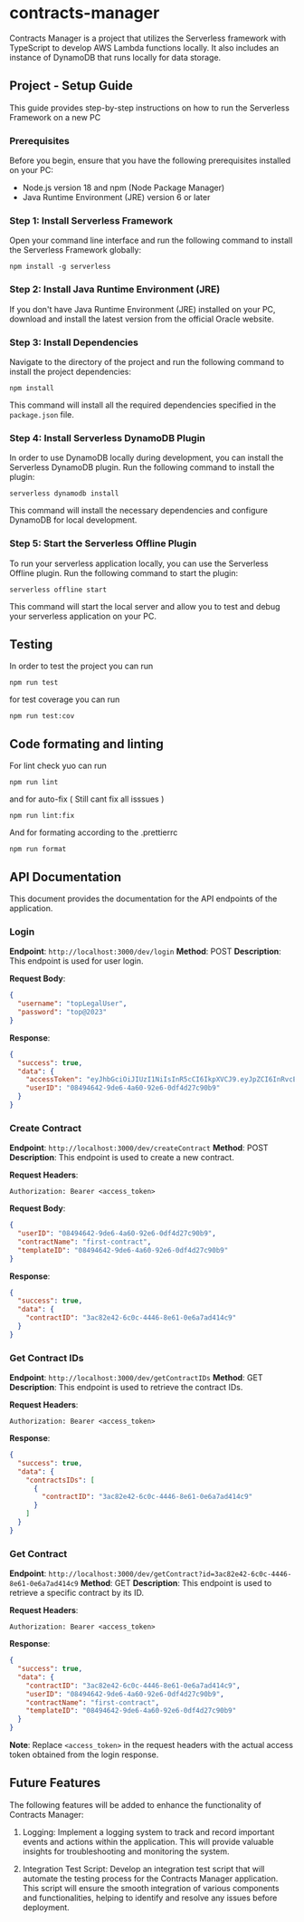 # contracts-manager
Contracts Manager is a project that utilizes the Serverless framework with TypeScript to develop AWS Lambda functions locally. It also includes an instance of DynamoDB that runs locally for data storage.
## Project - Setup Guide

This guide provides step-by-step instructions on how to run the Serverless Framework on a new PC

### Prerequisites
Before you begin, ensure that you have the following prerequisites installed on your PC:
- Node.js version 18 and npm (Node Package Manager)
- Java Runtime Environment (JRE) version 6 or later

### Step 1: Install Serverless Framework
Open your command line interface and run the following command to install the Serverless Framework globally:

```
npm install -g serverless
```

### Step 2: Install Java Runtime Environment (JRE)
If you don't have Java Runtime Environment (JRE) installed on your PC, download and install the latest version from the official Oracle website.

### Step 3: Install Dependencies
Navigate to the directory of the project and run the following command to install the project dependencies:

```
npm install
```

This command will install all the required dependencies specified in the `package.json` file.

### Step 4: Install Serverless DynamoDB Plugin 
In order to use DynamoDB locally during development, you can install the Serverless DynamoDB plugin. Run the following command to install the plugin:

```
serverless dynamodb install
```

This command will install the necessary dependencies and configure DynamoDB for local development.

### Step 5: Start the Serverless Offline Plugin
To run your serverless application locally, you can use the Serverless Offline plugin. Run the following command to start the plugin:

```
serverless offline start
```

This command will start the local server and allow you to test and debug your serverless application on your PC.
## Testing
  In order to test the project you can run 
```
npm run test
```
for test coverage you can run 
```
npm run test:cov
```
## Code formating and linting
For lint  check yuo can run 
```
npm run lint
```
and for auto-fix ( Still cant fix all isssues )
```
npm run lint:fix
```
And for formating according to the .prettierrc
```
npm run format
```

## API Documentation

This document provides the documentation for the API endpoints of the application.

### Login

**Endpoint**: `http://localhost:3000/dev/login`
**Method**: POST
**Description**: This endpoint is used for user login.

**Request Body**:
```json
{
  "username": "topLegalUser",
  "password": "top@2023"
}
```

**Response**:
```json
{
  "success": true,
  "data": {
    "accessToken": "eyJhbGciOiJIUzI1NiIsInR5cCI6IkpXVCJ9.eyJpZCI6InRvcExlZ2FsVXNlciIsImlhdCI6MTY4NTk2NzA0NywiZXhwIjoxNjkxMTUxMDQ3fQ.x_y3yg1y-d7VaXemvXejK2-PpKVN-fGqiZcwE80yL08",
    "userID": "08494642-9de6-4a60-92e6-0df4d27c90b9"
  }
}
```

### Create Contract

**Endpoint**: `http://localhost:3000/dev/createContract`
**Method**: POST
**Description**: This endpoint is used to create a new contract.

**Request Headers**:
```
Authorization: Bearer <access_token>
```

**Request Body**:
```json
{
  "userID": "08494642-9de6-4a60-92e6-0df4d27c90b9",
  "contractName": "first-contract",
  "templateID": "08494642-9de6-4a60-92e6-0df4d27c90b9"
}
```

**Response**:
```json
{
  "success": true,
  "data": {
    "contractID": "3ac82e42-6c0c-4446-8e61-0e6a7ad414c9"
  }
}
```

### Get Contract IDs

**Endpoint**: `http://localhost:3000/dev/getContractIDs`
**Method**: GET
**Description**: This endpoint is used to retrieve the contract IDs.

**Request Headers**:
```
Authorization: Bearer <access_token>
```

**Response**:
```json
{
  "success": true,
  "data": {
    "contractsIDs": [
      {
        "contractID": "3ac82e42-6c0c-4446-8e61-0e6a7ad414c9"
      }
    ]
  }
}
```

### Get Contract

**Endpoint**: `http://localhost:3000/dev/getContract?id=3ac82e42-6c0c-4446-8e61-0e6a7ad414c9`
**Method**: GET
**Description**: This endpoint is used to retrieve a specific contract by its ID.

**Request Headers**:
```
Authorization: Bearer <access_token>
```

**Response**:
```json
{
  "success": true,
  "data": {
    "contractID": "3ac82e42-6c0c-4446-8e61-0e6a7ad414c9",
    "userID": "08494642-9de6-4a60-92e6-0df4d27c90b9",
    "contractName": "first-contract",
    "templateID": "08494642-9de6-4a60-92e6-0df4d27c90b9"
  }
}
```

**Note**: Replace `<access_token>` in the request headers with the actual access token obtained from the login response.


## Future Features

The following features will be added to enhance the functionality of Contracts Manager:

1. Logging: Implement a logging system to track and record important events and actions within the application. This will provide valuable insights for troubleshooting and monitoring the system.

2. Integration Test Script: Develop an integration test script that will automate the testing process for the Contracts Manager application. This script will ensure the smooth integration of various components and functionalities, helping to identify and resolve any issues before deployment.
